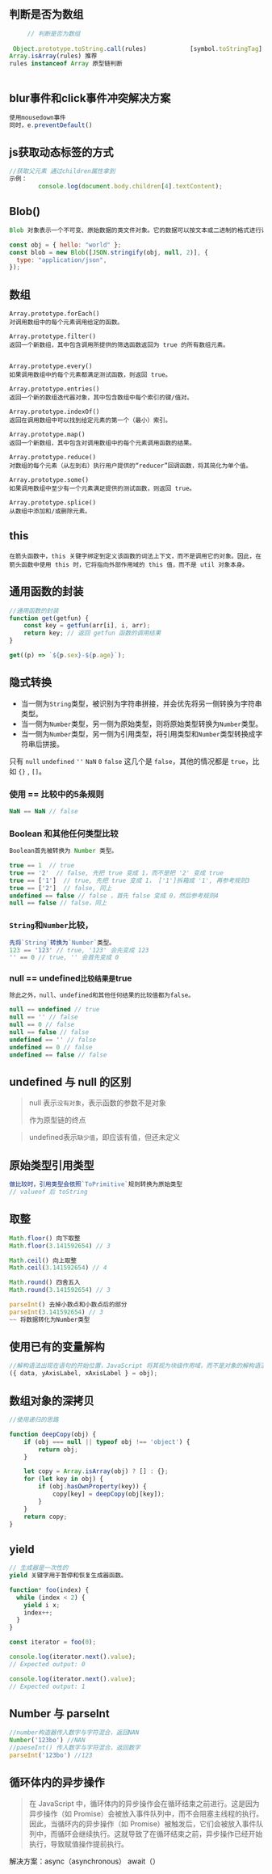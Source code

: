 

## 判断是否为数组

```js
     // 判断是否为数组
      
 Object.prototype.toString.call(rules)  		  [symbol.toStringTag]:'abe 可以指定toString的行为
Array.isArray(rules) 推荐
rules instanceof Array 原型链判断
             
```

## blur事件和click事件冲突解决方案

```js
使用mousedown事件
同时，e.preventDefault()
```

## js获取动态标签的方式

```javascript
//获取父元素 通过children属性拿到
示例：
        console.log(document.body.children[4].textContent);
```

## Blob()

```js
Blob 对象表示一个不可变、原始数据的类文件对象。它的数据可以按文本或二进制的格式进行读取，也可以转换成 ReadableStream 来用于数据操作。

const obj = { hello: "world" };
const blob = new Blob([JSON.stringify(obj, null, 2)], {
  type: "application/json",
});
```

## 数组

```
Array.prototype.forEach()
对调用数组中的每个元素调用给定的函数。

Array.prototype.filter()
返回一个新数组，其中包含调用所提供的筛选函数返回为 true 的所有数组元素。


Array.prototype.every()
如果调用数组中的每个元素都满足测试函数，则返回 true。

Array.prototype.entries()
返回一个新的数组迭代器对象，其中包含数组中每个索引的键/值对。

Array.prototype.indexOf()
返回在调用数组中可以找到给定元素的第一个（最小）索引。

Array.prototype.map()
返回一个新数组，其中包含对调用数组中的每个元素调用函数的结果。

Array.prototype.reduce()
对数组的每个元素（从左到右）执行用户提供的“reducer”回调函数，将其简化为单个值。

Array.prototype.some()
如果调用数组中至少有一个元素满足提供的测试函数，则返回 true。

Array.prototype.splice()
从数组中添加和/或删除元素。
```

## this

```
在箭头函数中，this 关键字绑定到定义该函数的词法上下文，而不是调用它的对象。因此，在箭头函数中使用 this 时，它将指向外部作用域的 this 值，而不是 util 对象本身。
```



## 通用函数的封装

```js
//通用函数的封装
function get(getfun) {
    const key = getfun(arr[i], i, arr);
    return key; // 返回 getfun 函数的调用结果
}

get((p) => `${p.sex}-${p.age}`);
```

## 隐式转换

- 当一侧为`String`类型，被识别为字符串拼接，并会优先将另一侧转换为字符串类型。
- 当一侧为`Number`类型，另一侧为原始类型，则将原始类型转换为`Number`类型。
- 当一侧为`Number`类型，另一侧为引用类型，将引用类型和`Number`类型转换成字符串后拼接。

只有 `null` `undefined` `''` `NaN` `0` `false` 这几个是 `false`，其他的情况都是 `true`，比如 `{}` , `[]`。

### 使用 == 比较中的5条规则

```js
NaN == NaN // false

```

### Boolean 和其他任何类型比较

```js
Boolean首先被转换为 Number 类型。

true == 1  // true 
true == '2'  // false, 先把 true 变成 1，而不是把 '2' 变成 true
true == ['1']  // true, 先把 true 变成 1， ['1']拆箱成 '1', 再参考规则3
true == ['2']  // false, 同上
undefined == false // false ，首先 false 变成 0，然后参考规则4
null == false // false，同上
```

### `String`和`Number`比较，

```js
先将`String`转换为`Number`类型。
123 == '123' // true, '123' 会先变成 123
'' == 0 // true, '' 会首先变成 0
```

### null == undefined`比较结果是`true

```js
除此之外，null、undefined和其他任何结果的比较值都为false。

null == undefined // true
null == '' // false
null == 0 // false
null == false // false
undefined == '' // false
undefined == 0 // false
undefined == false // false
```

## undefined 与 null 的区别

> null 表示`没有对象`，表示函数的参数不是对象
>
> 作为原型链的终点

> undefined表示`缺少值`，即应该有值，但还未定义

## 原始类型引用类型

```js
做比较时，引用类型会依照`ToPrimitive`规则转换为原始类型
// valueof 后 toString

```

## 取整

```js
Math.floor() 向下取整
Math.floor(3.141592654) // 3

Math.ceil() 向上取整
Math.ceil(3.141592654) // 4

Math.round() 四舍五入
Math.round(3.141592654) // 3

parseInt() 去掉小数点和小数点后的部分
parseInt(3.141592654) // 3
~~ 将数据转化为Number类型
```

## 使用已有的变量解构

```js
//解构语法出现在语句的开始位置，JavaScript 将其视为块级作用域，而不是对象的解构语法。所以为了避免 JavaScript 将其视为块级作用域，需要将其放在圆括号中。
({ data, yAxisLabel, xAxisLabel } = obj);
```

## 数组对象的深拷贝

```js
//使用递归的思路

function deepCopy(obj) {
    if (obj === null || typeof obj !== 'object') {
        return obj;
    }

    let copy = Array.isArray(obj) ? [] : {};
    for (let key in obj) {
        if (obj.hasOwnProperty(key)) {
            copy[key] = deepCopy(obj[key]);
        }
    }
    return copy;
}


```

## yield 

```js
// 生成器是一次性的
yield 关键字用于暂停和恢复生成器函数。

function* foo(index) {
  while (index < 2) {
    yield i x;
    index++;
  }
}

const iterator = foo(0);

console.log(iterator.next().value);
// Expected output: 0

console.log(iterator.next().value);
// Expected output: 1
```



## Number 与 parseInt

```js
//number构造器传入数字与字符混合，返回NAN
Number('123bo') //NAN
//paeseInt() 传入数字与字符混合，返回数字
parseInt('123bo') //123
```

## 循环体内的异步操作

> 在 JavaScript 中，循环体内的异步操作会在循环结束之前进行。这是因为异步操作（如 Promise）会被放入事件队列中，而不会阻塞主线程的执行。因此，当循环内的异步操作（如 Promise）被触发后，它们会被放入事件队列中，而循环会继续执行。这就导致了在循环结束之前，异步操作已经开始执行，导致赋值操作提前执行。

解决方案：async（asynchronous） await（）
